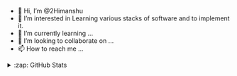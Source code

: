 - 👋 Hi, I’m @2Himanshu
- 👀 I’m interested in Learning various stacks of software and to implement it.
- 🌱 I’m currently learning ...
- 💞️ I’m looking to collaborate on ...
- 📫 How to reach me ...

<!---
2Himanshu/2Himanshu is a ✨ special ✨ repository because its `README.md` (this file) appears on your GitHub profile.
You can click the Preview link to take a look at your changes.
--->
<details>
  <summary>:zap: GitHub Stats</summary>

  <img align="left" alt="codeSTACKr's GitHub Stats" src="https://github-readme-stats.vercel.app/api?username=2Himanshu&show_icons=true&hide_border=true" />

</details>
